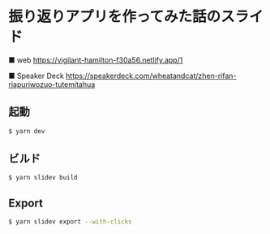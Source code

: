 # 振り返りアプリを作ってみた話のスライド


■ web
https://vigilant-hamilton-f30a56.netlify.app/1

■ Speaker Deck
https://speakerdeck.com/wheatandcat/zhen-rifan-riapuriwozuo-tutemitahua

## 起動

```zsh
$ yarn dev
```

## ビルド

```zsh
$ yarn slidev build
```

## Export

```zsh
$ yarn slidev export --with-clicks
```